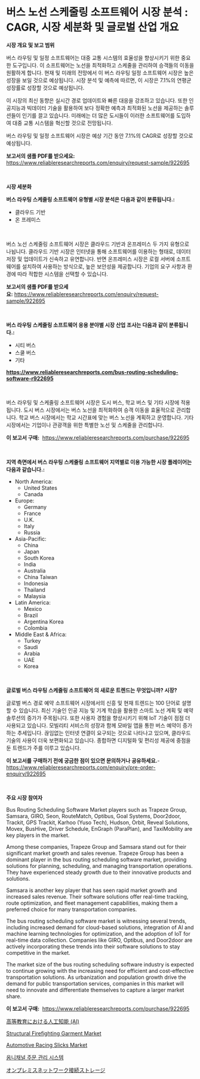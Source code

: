 <p><h1>버스 노선 스케줄링 소프트웨어 시장 분석 : CAGR, 시장 세분화 및 글로벌 산업 개요</h1></p><p><strong>시장 개요 및 보고 범위</strong></p>
<p><p>버스 라우팅 및 일정 소프트웨어는 대중 교통 시스템의 효율성을 향상시키기 위한 중요한 도구입니다. 이 소프트웨어는 노선을 최적화하고 스케줄을 관리하여 승객들의 이동을 원활하게 합니다. 현재 및 미래의 전망에서 이 버스 라우팅 일정 소프트웨어 시장은 높은 성장을 보일 것으로 예상됩니다. 시장 분석 및 예측에 따르면, 이 시장은 7.1%의 연평균 성장률로 성장할 것으로 예상됩니다.</p><p>이 시장의 최신 동향은 실시간 경로 업데이트와 빠른 대응을 강조하고 있습니다. 또한 인공지능과 빅데이터 기술을 활용하여 보다 정확한 예측과 최적화된 노선을 제공하는 솔루션들이 인기를 끌고 있습니다. 미래에는 더 많은 도시들이 이러한 소프트웨어를 도입하여 대중 교통 시스템을 혁신할 것으로 전망됩니다.</p><p>버스 라우팅 및 일정 소프트웨어 시장은 예상 기간 동안 7.1%의 CAGR로 성장할 것으로 예상됩니다.</p></p>
<p><strong>보고서의 샘플 PDF를 받으세요:</strong> <a href="https://www.reliableresearchreports.com/enquiry/request-sample/922695">https://www.reliableresearchreports.com/enquiry/request-sample/922695</a></p>
<p>&nbsp;</p>
<p><strong>시장 세분화</strong></p>
<p><strong>버스 라우팅 스케줄링 소프트웨어 유형별 시장 분석은 다음과 같이 분류됩니다.:</strong></p>
<p><ul><li>클라우드 기반</li><li>온 프레미스</li></ul></p>
<p>&nbsp;</p>
<p><p>버스 노선 스케줄링 소프트웨어 시장은 클라우드 기반과 온프레미스 두 가지 유형으로 나뉩니다. 클라우드 기반 시장은 인터넷을 통해 소프트웨어를 이용하는 형태로, 데이터 저장 및 업데이트가 신속하고 유연합니다. 반면 온프레미스 시장은 로컬 서버에 소프트웨어를 설치하여 사용하는 방식으로, 높은 보안성을 제공합니다. 기업의 요구 사항과 환경에 따라 적합한 시스템을 선택할 수 있습니다.</p></p>
<p><strong>보고서의 샘플 PDF를 받으세요:</strong>&nbsp;<a href="https://www.reliableresearchreports.com/enquiry/request-sample/922695">https://www.reliableresearchreports.com/enquiry/request-sample/922695</a></p>
<p>&nbsp;</p>
<p><strong> 버스 라우팅 스케줄링 소프트웨어 응용 분야별 시장 산업 조사는 다음과 같이 분류됩니다.:</strong></p>
<p><ul><li>시티 버스</li><li>스쿨 버스</li><li>기타</li></ul></p>
<p><strong><a href="https://www.reliableresearchreports.com/bus-routing-scheduling-software-r922695">https://www.reliableresearchreports.com/bus-routing-scheduling-software-r922695</a></strong></p>
<p>&nbsp;</p>
<p><p>버스 라우팅 및 스케줄링 소프트웨어 시장은 도시 버스, 학교 버스 및 기타 시장에 적용됩니다. 도시 버스 시장에서는 버스 노선을 최적화하여 승객 이동을 효율적으로 관리합니다. 학교 버스 시장에서는 학교 시간표에 맞는 버스 노선을 계획하고 운영합니다. 기타 시장에서는 기업이나 관광객을 위한 특별한 노선 및 스케줄을 관리합니다.</p></p>
<p><strong>이 보고서 구매:</strong>&nbsp; <a href="https://www.reliableresearchreports.com/purchase/922695">https://www.reliableresearchreports.com/purchase/922695</a></p>
<p>&nbsp;</p>
<p><strong>지역 측면에서 버스 라우팅 스케줄링 소프트웨어 지역별로 이용 가능한 시장 플레이어는 다음과 같습니다.:</strong></p>
<p><ul>
    <li>
        North America:
        <ul>
            <li>United States</li>
            <li>Canada</li>
        </ul>
    </li>
    <li>
        Europe:
        <ul>
            <li>Germany</li>
            <li>France</li>
            <li>U.K.</li>
            <li>Italy</li>
            <li>Russia</li>
        </ul>
    </li>
    <li>
        Asia-Pacific:
        <ul>
            <li>China</li>
            <li>Japan</li>
            <li>South Korea</li>
            <li>India</li>
            <li>Australia</li>
            <li>China Taiwan</li>
            <li>Indonesia</li>
            <li>Thailand</li>
            <li>Malaysia</li>
        </ul>
    </li>
    <li>
        Latin America:
        <ul>
            <li>Mexico</li>
            <li>Brazil</li>
            <li>Argentina Korea</li>
            <li>Colombia</li>
        </ul>
    </li>
    <li>
        Middle East & Africa:
        <ul>
            <li>Turkey</li>
            <li>Saudi</li>
            <li>Arabia</li>
            <li>UAE</li>
            <li>Korea</li>
        </ul>
    </li>
    </ul></p>
<p>&nbsp;</p>
<p><strong>글로벌 버스 라우팅 스케줄링 소프트웨어 의 새로운 트렌드는 무엇입니까? 시장?</strong></p>
<p><p>글로벌 버스 경로 예약 소프트웨어 시장에서의 신흥 및 현재 트렌드는 100 단어로 설명할 수 있습니다. 최신 기술인 인공 지능 및 기계 학습을 활용한 스마트 노선 계획 및 예약 솔루션의 증가가 주목됩니다. 또한 사용자 경험을 향상시키기 위해 IoT 기술이 점점 더 사용되고 있습니다. 모빌리티 서비스의 성장과 함께 모바일 앱을 통한 버스 예약이 증가하는 추세입니다. 끊임없는 인터넷 연결이 요구되는 것으로 나타나고 있으며, 클라우드 기술의 사용이 더욱 보편화되고 있습니다. 종합하면 디지털화 및 편리성 제공에 중점을 둔 트렌드가 주를 이루고 있습니다.</p></p>
<p><strong>이 보고서를 구매하기 전에 궁금한 점이 있으면 문의하거나 공유하세요.</strong>- <a href="https://www.reliableresearchreports.com/enquiry/pre-order-enquiry/922695">https://www.reliableresearchreports.com/enquiry/pre-order-enquiry/922695</a></p>
<p>&nbsp;</p>
<p><strong>주요 시장 참여자</strong></p>
<p><p>Bus Routing Scheduling Software Market players such as Trapeze Group, Samsara, GIRO, Seon, RouteMatch, Optibus, Goal Systems, Door2door, Trackit, GPS Trackit, Karhoo (Yuso Tech), Hudson, Orbit, Reveal Solutions, Movex, BusHive, Driver Schedule, EnGraph (ParaPlan), and TaxiMobility are key players in the market.</p><p>Among these companies, Trapeze Group and Samsara stand out for their significant market growth and sales revenue. Trapeze Group has been a dominant player in the bus routing scheduling software market, providing solutions for planning, scheduling, and managing transportation operations. They have experienced steady growth due to their innovative products and solutions.</p><p>Samsara is another key player that has seen rapid market growth and increased sales revenue. Their software solutions offer real-time tracking, route optimization, and fleet management capabilities, making them a preferred choice for many transportation companies.</p><p>The bus routing scheduling software market is witnessing several trends, including increased demand for cloud-based solutions, integration of AI and machine learning technologies for optimization, and the adoption of IoT for real-time data collection. Companies like GIRO, Optibus, and Door2door are actively incorporating these trends into their software solutions to stay competitive in the market.</p><p>The market size of the bus routing scheduling software industry is expected to continue growing with the increasing need for efficient and cost-effective transportation solutions. As urbanization and population growth drive the demand for public transportation services, companies in this market will need to innovate and differentiate themselves to capture a larger market share.</p></p>
<p><strong>이 보고서 구매:</strong>&nbsp;&nbsp;<a href="https://www.reliableresearchreports.com/purchase/922695">https://www.reliableresearchreports.com/purchase/922695</a></p>
<p><p><a href="https://github.com/zjkmgcs938405/Market-Research-Report-List-2/blob/main/206641388261.md">高等教育における人工知能 (AI)</a></p><p><a href="https://issuu.com/reportprime-2/docs/structural-firefighting-garment-market-size-2030.p">Structural Firefighting Garment Market</a></p><p><a href="https://github.com/julyju69/Market-Research-Report-List-3/blob/main/automotive-racing-slicks-market.md">Automotive Racing Slicks Market</a></p><p><a href="https://github.com/KellyLyncyh543964/Market-Research-Report-List-2/blob/main/961224981012.md">옴니채널 주문 관리 시스템</a></p><p><a href="https://github.com/mohamedbakry57/Market-Research-Report-List-4/blob/main/115425488260.md">オンプレミスネットワーク接続ストレージ</a></p></p>